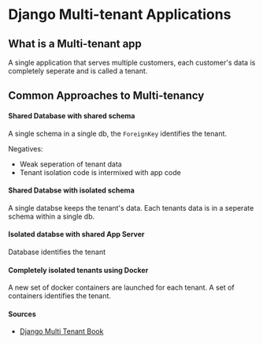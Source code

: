 # Django Multi-tenant Applications

## What is a Multi-tenant app

A single application that serves multiple customers, each customer's data is completely seperate and is called a tenant.

## Common Approaches to Multi-tenancy

#### Shared Database with shared schema

A single schema in a single db, the `ForeignKey` identifies the tenant.

Negatives:

* Weak seperation of tenant data
* Tenant isolation code is intermixed with app code

#### Shared Databse with isolated schema

A single databse keeps the tenant's data. Each tenants data is in a seperate schema within a single db.

#### Isolated databse with shared App Server

Database identifies the tenant

#### Completely isolated tenants using Docker

A new set of docker containers are launched for each tenant. A set of containers identifies the tenant.

#### Sources

* [Django Multi Tenant Book](https://books.agiliq.com/projects/django-multi-tenant/en/latest/index.html)
